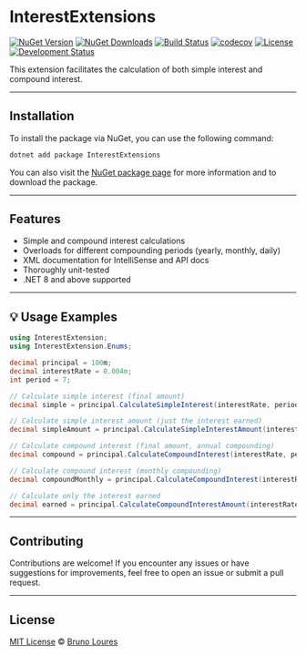 # InterestExtensions

[![NuGet Version](https://img.shields.io/nuget/v/InterestExtensions.svg?color=blue&label=NuGet%20Version)](https://www.nuget.org/packages/InterestExtensions)
[![NuGet Downloads](https://img.shields.io/nuget/dt/InterestExtensions.svg?color=orange&label=NuGet%20Downloads)](https://www.nuget.org/packages/InterestExtensions)
[![Build Status](https://github.com/louresb/InterestExtensions/actions/workflows/main.yml/badge.svg)](https://github.com/louresb/InterestExtensions/actions)
[![codecov](https://codecov.io/gh/louresb/InterestExtensions/branch/main/graph/badge.svg)](https://codecov.io/gh/louresb/InterestExtensions)
[![License](https://img.shields.io/badge/license-MIT-lightgrey.svg)](https://github.com/louresb/InterestExtensions/blob/main/LICENSE)
[![Development Status](https://img.shields.io/badge/status-active-brightgreen.svg)](https://github.com/louresb/InterestExtensions)

This extension facilitates the calculation of both simple interest and compound interest.  

---

## Installation

To install the package via NuGet, you can use the following command:

```powershell
dotnet add package InterestExtensions
```

You can also visit the [NuGet package page](https://www.nuget.org/packages/InterestExtensions) for more information and to download the package.

---

## Features

- Simple and compound interest calculations
- Overloads for different compounding periods (yearly, monthly, daily)
- XML documentation for IntelliSense and API docs
- Thoroughly unit-tested
- .NET 8 and above supported

---

## 💡 Usage Examples

```csharp
using InterestExtension;
using InterestExtension.Enums;

decimal principal = 100m;
decimal interestRate = 0.004m;
int period = 7;

// Calculate simple interest (final amount)
decimal simple = principal.CalculateSimpleInterest(interestRate, period);

// Calculate simple interest amount (just the interest earned)
decimal simpleAmount = principal.CalculateSimpleInterestAmount(interestRate, period);

// Calculate compound interest (final amount, annual compounding)
decimal compound = principal.CalculateCompoundInterest(interestRate, period);

// Calculate compound interest (monthly compounding)
decimal compoundMonthly = principal.CalculateCompoundInterest(interestRate, period, InterestPeriod.Monthly);

// Calculate only the interest earned
decimal earned = principal.CalculateCompoundInterestAmount(interestRate, period, InterestPeriod.Daily);
```

---

## Contributing

Contributions are welcome! If you encounter any issues or have suggestions for improvements, feel free to open an issue or submit a pull request.

---

## License

[MIT License](https://github.com/louresb/InterestExtensions/blob/main/LICENSE) © [Bruno Loures](https://github.com/louresb)
